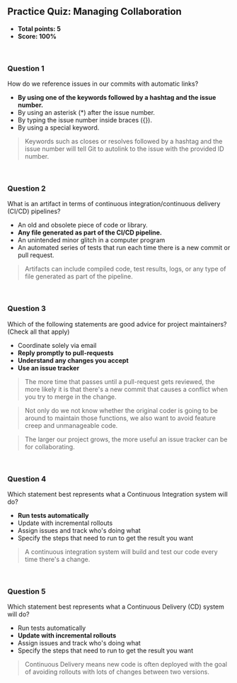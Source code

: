 ## Practice Quiz: Managing Collaboration
* **Total points: 5**
* **Score: 100%**

<br>

### Question 1

How do we reference issues in our commits with automatic links?

* **By using one of the keywords followed by a hashtag and the issue number.**
* By using an asterisk (*) after the issue number.
* By typing the issue number inside braces ({}).
* By using a special keyword.

> Keywords such as closes or resolves followed by a hashtag and the issue number will tell Git to autolink to the issue with the provided ID number.

<br>

### Question 2

What is an artifact in terms of continuous integration/continuous delivery (CI/CD) pipelines?

* An old and obsolete piece of code or library.
* **Any file generated as part of the CI/CD pipeline.**
* An unintended minor glitch in a computer program
* An automated series of tests that run each time there is a new commit or pull request.

> Artifacts can include compiled code, test results, logs, or any type of file generated as part of the pipeline.

<br>

### Question 3

Which of the following statements are good advice for project maintainers? (Check all that apply)

* Coordinate solely via email
* **Reply promptly to pull-requests**
* **Understand any changes you accept**
* **Use an issue tracker**

> The more time that passes until a pull-request gets reviewed, the more likely it is that there's a new commit that causes a conflict when you try to merge in the change.

> Not only do we not know whether the original coder is going to be around to maintain those functions, we also want to avoid feature creep and unmanageable code.

> The larger our project grows, the more useful an issue tracker can be for collaborating.

<br>

### Question 4
Which statement best represents what a Continuous Integration system will do?

* **Run tests automatically**
* Update with incremental rollouts
* Assign issues and track who's doing what
* Specify the steps that need to run to get the result you want

> A continuous integration system will build and test our code every time there's a change.

<br>

### Question 5

Which statement best represents what a Continuous Delivery (CD) system will do?

* Run tests automatically
* **Update with incremental rollouts**
* Assign issues and track who's doing what
* Specify the steps that need to run to get the result you want

> Continuous Delivery means new code is often deployed with the goal of avoiding rollouts with lots of changes between two versions.